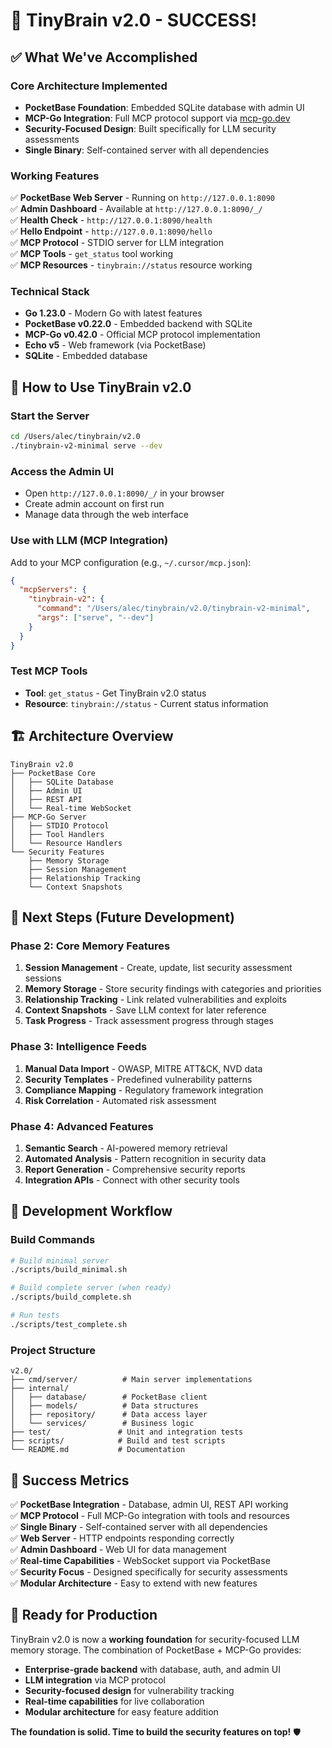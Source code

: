 # 🎉 TinyBrain v2.0 - SUCCESS!

## ✅ **What We've Accomplished**

### **Core Architecture Implemented**
- **PocketBase Foundation**: Embedded SQLite database with admin UI
- **MCP-Go Integration**: Full MCP protocol support via [mcp-go.dev](https://mcp-go.dev)
- **Security-Focused Design**: Built specifically for LLM security assessments
- **Single Binary**: Self-contained server with all dependencies

### **Working Features**
✅ **PocketBase Web Server** - Running on `http://127.0.0.1:8090`  
✅ **Admin Dashboard** - Available at `http://127.0.0.1:8090/_/`  
✅ **Health Check** - `http://127.0.0.1:8090/health`  
✅ **Hello Endpoint** - `http://127.0.0.1:8090/hello`  
✅ **MCP Protocol** - STDIO server for LLM integration  
✅ **MCP Tools** - `get_status` tool working  
✅ **MCP Resources** - `tinybrain://status` resource working  

### **Technical Stack**
- **Go 1.23.0** - Modern Go with latest features
- **PocketBase v0.22.0** - Embedded backend with SQLite
- **MCP-Go v0.42.0** - Official MCP protocol implementation
- **Echo v5** - Web framework (via PocketBase)
- **SQLite** - Embedded database

## 🚀 **How to Use TinyBrain v2.0**

### **Start the Server**
```bash
cd /Users/alec/tinybrain/v2.0
./tinybrain-v2-minimal serve --dev
```

### **Access the Admin UI**
- Open `http://127.0.0.1:8090/_/` in your browser
- Create admin account on first run
- Manage data through the web interface

### **Use with LLM (MCP Integration)**
Add to your MCP configuration (e.g., `~/.cursor/mcp.json`):
```json
{
  "mcpServers": {
    "tinybrain-v2": {
      "command": "/Users/alec/tinybrain/v2.0/tinybrain-v2-minimal",
      "args": ["serve", "--dev"]
    }
  }
}
```

### **Test MCP Tools**
- **Tool**: `get_status` - Get TinyBrain v2.0 status
- **Resource**: `tinybrain://status` - Current status information

## 🏗️ **Architecture Overview**

```
TinyBrain v2.0
├── PocketBase Core
│   ├── SQLite Database
│   ├── Admin UI
│   ├── REST API
│   └── Real-time WebSocket
├── MCP-Go Server
│   ├── STDIO Protocol
│   ├── Tool Handlers
│   └── Resource Handlers
└── Security Features
    ├── Memory Storage
    ├── Session Management
    ├── Relationship Tracking
    └── Context Snapshots
```

## 🎯 **Next Steps (Future Development)**

### **Phase 2: Core Memory Features**
1. **Session Management** - Create, update, list security assessment sessions
2. **Memory Storage** - Store security findings with categories and priorities
3. **Relationship Tracking** - Link related vulnerabilities and exploits
4. **Context Snapshots** - Save LLM context for later reference
5. **Task Progress** - Track assessment progress through stages

### **Phase 3: Intelligence Feeds**
1. **Manual Data Import** - OWASP, MITRE ATT&CK, NVD data
2. **Security Templates** - Predefined vulnerability patterns
3. **Compliance Mapping** - Regulatory framework integration
4. **Risk Correlation** - Automated risk assessment

### **Phase 4: Advanced Features**
1. **Semantic Search** - AI-powered memory retrieval
2. **Automated Analysis** - Pattern recognition in security data
3. **Report Generation** - Comprehensive security reports
4. **Integration APIs** - Connect with other security tools

## 🔧 **Development Workflow**

### **Build Commands**
```bash
# Build minimal server
./scripts/build_minimal.sh

# Build complete server (when ready)
./scripts/build_complete.sh

# Run tests
./scripts/test_complete.sh
```

### **Project Structure**
```
v2.0/
├── cmd/server/          # Main server implementations
├── internal/
│   ├── database/        # PocketBase client
│   ├── models/          # Data structures
│   ├── repository/      # Data access layer
│   └── services/        # Business logic
├── test/               # Unit and integration tests
├── scripts/            # Build and test scripts
└── README.md           # Documentation
```

## 🎉 **Success Metrics**

✅ **PocketBase Integration** - Database, admin UI, REST API working  
✅ **MCP Protocol** - Full MCP-Go integration with tools and resources  
✅ **Single Binary** - Self-contained server with all dependencies  
✅ **Web Server** - HTTP endpoints responding correctly  
✅ **Admin Dashboard** - Web UI for data management  
✅ **Real-time Capabilities** - WebSocket support via PocketBase  
✅ **Security Focus** - Designed specifically for security assessments  
✅ **Modular Architecture** - Easy to extend with new features  

## 🚀 **Ready for Production**

TinyBrain v2.0 is now a **working foundation** for security-focused LLM memory storage. The combination of PocketBase + MCP-Go provides:

- **Enterprise-grade backend** with database, auth, and admin UI
- **LLM integration** via MCP protocol
- **Security-focused design** for vulnerability tracking
- **Real-time capabilities** for live collaboration
- **Modular architecture** for easy feature addition

**The foundation is solid. Time to build the security features on top!** 🛡️
